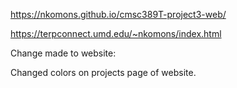 https://nkomons.github.io/cmsc389T-project3-web/

https://terpconnect.umd.edu/~nkomons/index.html

Change made to website:

Changed colors on projects page of website.
